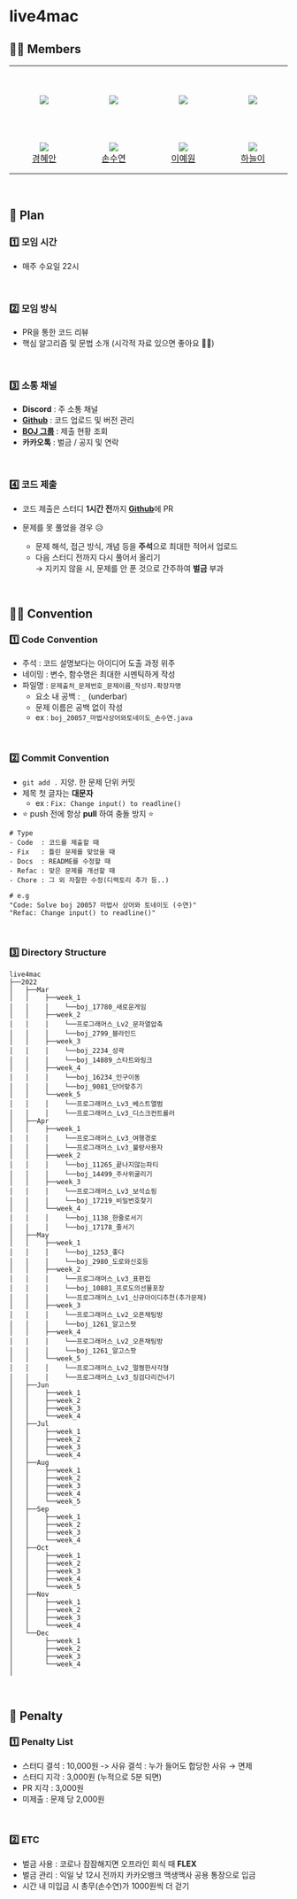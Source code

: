 # live4mac

## 👸🏻 Members

<table>
  <tr height="125px">
    <td align="center" width="180px">
      <a href="https://github.com/hean1103"><img src="https://avatars.githubusercontent.com/u/31913535?v=4"/></a>
    </td>
    <td align="center" width="180px">
      <a href="https://github.com/sksy368"><img src="https://avatars.githubusercontent.com/u/75062273?v=4"/></a>
    </td>
    <td align="center" width="180px">
      <a href="https://github.com/yewonniii"><img src="https://avatars.githubusercontent.com/u/77774635?v=4"/></a>
    </td>
    <td align="center" width="180px">
      <a href="https://github.com/NEULiee"><img src="https://avatars.githubusercontent.com/u/39167842?v=4"/></a>
    </td>
  </tr>
  <tr height="70px">
    <td align="center" width="180px">
      <img src="http://mazassumnida.wtf/api/mini/generate_badge?boj=hean1103" />
      <br />
      <a href="https://github.com/hean1103">경혜안</a>
    </td>
    <td align="center" width="180px">
      <img src="http://mazassumnida.wtf/api/mini/generate_badge?boj=sksy368" />
       <br />
      <a href="https://github.com/sksy368">손수연</a>
    </td>
    <td align="center" width="180px">
      <img src="http://mazassumnida.wtf/api/mini/generate_badge?boj=lyw0192" />
       <br />
      <a href="https://github.com/yewonniii">이예원</a>
    </td>
    <td align="center" width="180px">
      <img src="http://mazassumnida.wtf/api/mini/generate_badge?boj=asdfz888" />
       <br />
      <a href="https://github.com/NEULiee">하늘이</a>
    </td>
  </tr>
</table>

<br />

## 📆 Plan


### 1️⃣ 모임 시간

- 매주 수요일 22시

<br />

### 2️⃣ 모임 방식

- PR을 통한 코드 리뷰
- 핵심 알고리즘 및 문법 소개 (시각적 자료 있으면 좋아요 👍🏻)

<br />

### 3️⃣ 소통 채널

- **Discord** : 주 소통 채널
- [**Github**](https://github.com/macgorithm) : 코드 업로드 및 버전 관리
- [**BOJ 그룹**](https://www.acmicpc.net/group/12322) : 제출 현황 조회
- **카카오톡** : 벌금 / 공지 및 연락

<br />

### 4️⃣ 코드 제출

- 코드 제출은 스터디 **1시간 전**까지 [**Github**](https://github.com/macgorithm)에 PR

- 문제를 못 풀었을 경우 😥

  - 문제 해석, 접근 방식, 개념 등을 **주석**으로 최대한 적어서 업로드
  - 다음 스터디 전까지 다시 풀어서 올리기<br />
     → 지키지 않을 시, 문제를 안 푼 것으로 간주하여 **벌금** 부과

<br />

## 🤙🏻 Convention

### 1️⃣ Code Convention

- 주석 : 코드 설명보다는 아이디어 도출 과정 위주
- 네이밍 : 변수, 함수명은 최대한 시멘틱하게 작성
- 파일명 : `문제출처_문제번호_문제이름_작성자.확장자명`
  - 요소 내 공백 : `_` (underbar)
  - 문제 이름은 공백 없이 작성
  - ex : `boj_20057_마법사상어와토네이도_손수연.java`

<br />

### 2️⃣ Commit Convention

- `git add .` 지양. 한 문제 단위 커밋
- 제목 첫 글자는 **대문자**
  - ex : `Fix: Change input() to readline()`
- ⭐ push 전에 항상 **pull** 하여 충돌 방지 ⭐

```
# Type
- Code  : 코드를 제출할 때
- Fix   : 틀린 문제를 맞았을 때
- Docs  : README를 수정할 때
- Refac : 맞은 문제를 개선할 때
- Chore : 그 외 자잘한 수정(디렉토리 추가 등..)

# e.g
"Code: Solve boj 20057 마법사 상어와 토네이도 (수연)"
"Refac: Change input() to readline()"
```

<br />

### 3️⃣ Directory Structure

```
live4mac
├──2022
│   ├──Mar
│   │    ├──week_1
│   │    │    └──boj_17780_새로운게임
│   │    ├──week_2
│   │    │    └──프로그래머스_Lv2_문자열압축
│   │    │    └──boj_2799_블라인드
│   │    ├──week_3
│   │    │    └──boj_2234_성곽
│   │    │    └──boj_14889_스타트와링크
│   │    ├──week_4
│   │    │    └──boj_16234_인구이동
│   │    │    └──boj_9081_단어맞추기
│   │    └──week_5
│   │    │    └──프로그래머스_Lv3_베스트앨범
│   │    │    └──프로그래머스_Lv3_디스크컨트롤러
│   ├──Apr
│   │    ├──week_1
│   │    │    └──프로그래머스_Lv3_여행경로
│   │    │    └──프로그래머스_Lv3_불량사용자
│   │    ├──week_2
│   │    │    └──boj_11265_끝나지않는파티
│   │    │    └──boj_14499_주사위굴리기
│   │    ├──week_3
│   │    │    └──프로그래머스_Lv3_보석쇼핑
│   │    │    └──boj_17219_비밀번호찾기
│   │    └──week_4
│   │    │    └──boj_1138_한줄로서기
│   │    │    └──boj_17178_줄서기
│   ├──May
│   │    ├──week_1
│   │    │    └──boj_1253_좋다
│   │    │    └──boj_2980_도로와신호등
│   │    ├──week_2
│   │    │    └──프로그래머스_Lv3_표편집
│   │    │    └──boj_10881_프로도의선물포장
│   │    │    └──프로그래머스_Lv1_신규아이디추천(추가문제)
│   │    ├──week_3
│   │    │    └──프로그래머스_Lv2_오픈채팅방
│   │    │    └──boj_1261_알고스팟
│   │    ├──week_4
│   │    │    └──프로그래머스_Lv2_오픈채팅방
│   │    │    └──boj_1261_알고스팟
│   │    └──week_5
│   │    │    └──프로그래머스_Lv2_멀쩡한사각형
│   │    │    └──프로그래머스_Lv3_징검다리건너기
│   ├──Jun
│   │    ├──week_1
│   │    ├──week_2
│   │    ├──week_3
│   │    └──week_4
│   ├──Jul
│   │    ├──week_1
│   │    ├──week_2
│   │    ├──week_3
│   │    └──week_4
│   ├──Aug
│   │    ├──week_1
│   │    ├──week_2
│   │    ├──week_3
│   │    ├──week_4
│   │    └──week_5
│   ├──Sep
│   │    ├──week_1
│   │    ├──week_2
│   │    ├──week_3
│   │    └──week_4
│   ├──Oct
│   │    ├──week_1
│   │    ├──week_2
│   │    ├──week_3
│   │    ├──week_4
│   │    └──week_5
│   ├──Nov
│   │    ├──week_1
│   │    ├──week_2
│   │    ├──week_3
│   │    └──week_4
│   └──Dec
│        ├──week_1
│        ├──week_2
│        ├──week_3
│        └──week_4
│  
```

<br>

## 💸 Penalty

### 1️⃣ Penalty List

- 스터디 결석 : 10,000원
  -> 사유 결석 : 누가 들어도 합당한 사유 → 면제
- 스터디 지각 : 3,000원 (누적으로 5분 되면)
- PR 지각 : 3,000원
- 미제출 : 문제 당 2,000원

<br />

### 2️⃣ ETC

- 벌금 사용 : 코로나 잠잠해지면 오프라인 회식 때 **FLEX**
- 벌금 관리 : 익일 낮 12시 전까지 카카오뱅크 맥생맥사 공용 통장으로 입금
- 시간 내 미입금 시 총무(손수연)가 1000원씩 더 걷기
